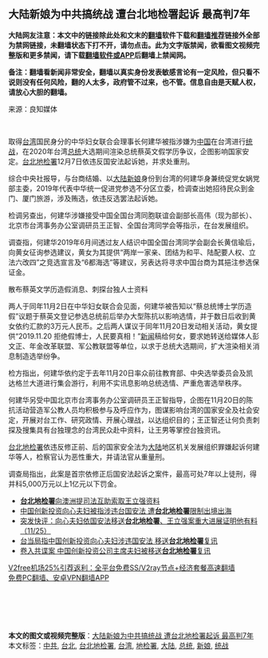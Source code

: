  <h2>大陆新娘为中共搞统战 遭台北地检署起诉 最高判7年</h2> <p class="notice"><b>大陆网友注意：本文中的链接除此处和文末的<a href="https://github.com/bannedbook/fanqiang" >翻墙</a>软件下载和<a href="https://github.com/killgcd/justmysocks/blob/master/README.md">翻墙推荐</a>链接外全部为禁网链接，未翻墙状态下打不开，请勿点击。此为文字版禁闻，欲看图文视频完整版和更多禁闻，请下载<a href="https://github.com/bannedbook/fanqiang">翻墙软件或APP</a>后翻墙上禁闻网。</p><p>备注：翻墙看新闻非常安全，翻墙以真实身份发表敏感言论有一定风险，但只看不说则没有任何风险，翻的人太多，政府管不过来，也不管。信息自由是天赋人权，请放心大胆的翻墙。</b></p>  <div class="entry"> <p>来源：良知媒体</p> <p></br></p> <p>取得<a href="https://www.bannedbook.org/bnews/tag/%e5%8f%b0%e6%b9%be/" class="st_tag internal_tag" rel="tag" title="标签 台湾 下的日志">台湾</a>国民身分的中华妇女联合会理事长何建华被指涉嫌为<span class='wp_keywordlink_affiliate'><a href="https://www.bannedbook.org/" title="中国" target="_blank">中国</a></span>在台湾进行<a href="https://www.bannedbook.org/bnews/tag/%e7%bb%9f%e6%88%98/" class="st_tag internal_tag" rel="tag" title="标签 统战 下的日志">统战</a>，在2020年台湾<a href="https://www.bannedbook.org/bnews/tag/%e6%80%bb%e7%bb%9f/" class="st_tag internal_tag" rel="tag" title="标签 总统 下的日志">总统</a>大选期间渲染总统蔡英文假学历争议，企图影响国家安定。<a href="https://www.bannedbook.org/bnews/tag/%e5%8f%b0%e5%8c%97/" class="st_tag internal_tag" rel="tag" title="标签 台北 下的日志">台北</a><a href="https://www.bannedbook.org/bnews/tag/%E5%9C%B0%E6%A3%80%E7%BD%B2/" class="st_tag internal_tag" rel="tag" title="标签 地检署 下的日志">地检署</a>12月7日依违反国安法起诉她，并求处重刑。</p> <p>综合中央社报导，与台商结婚、以<span class='wp_keywordlink_affiliate'><a href="https://www.bannedbook.org/" title="大陆" target="_blank">大陆</a></span><a href="https://www.bannedbook.org/bnews/tag/%e6%96%b0%e5%a8%98/" class="st_tag internal_tag" rel="tag" title="标签 新娘 下的日志">新娘</a>身份到台湾的何建华身兼统促党女娲党部主委，2019年代表中华统一促进党参选不分区立委，检调查出她招待民众到金门、厦门旅游，涉及贿选，依违反选罢法起诉她。</p>  <p>检调另查出，何建华涉嫌接受中国全国台湾同胞联谊会副部长高伟（现为部长）、北京市台湾事务办公室调研员王正智、全国台湾同学会等指示，在台发展组织。</p> <p>调查指，何建华2019年6月间透过友人结识中国全国台湾同学会副会长黄信瑜后，向黄女征询参选建议，黄女为其提供“两岸一家亲、团结为和平、陆配要人权、立法六改四”之竞选宣言及“6都海选”等建议，另表达将寻求中国台商为其挹注参选保证金。</p> <p>散布蔡英文学历造假消息、刺探台独人士资料</p> <p>两人于同年11月2日在中华妇女联合会见面，何建华被告知以“蔡总统博士学历造假”议题于蔡英文登记参选总统前后举办大型陈抗以影响选情，并于数日后收到黄女依约汇款的3万元人民币。之后两人谋议于同年11月20日发动相关活动，黄女提供“2019.11.20 拒绝假博士，人民要真相！”<span class='wp_keywordlink_affiliate'><a href="https://www.bannedbook.org/" title="新闻">新闻</a></span>稿给何女，要求她转送给媒体人彭文正、年金改革联盟、军公教联盟等单位，以求于总统大选期间，扩大渲染相关消息制造选举纷争。</p>  <p>检方指出，何建华依约定于去年11月20日率众前往教育部、中央选举委员会及凯达格兰大道进行集会游行，利用不实讯息影响总统选情、严重危害选举秩序。</p> <p>何建华另受中国北京市台湾事务办公室调研员王正智指导，企图在11月20日的陈抗活动营造军公教人员均积极参与及呼应作为，图谋影响台湾的国家安全及社会安定，开展对台工作、研究政情、开展心理战，以达组织目的；王正智还让何负责刺探及搜集具有台独理念的台湾民众赴中资料，让王男等掌控台独资讯。</p> <p><a href="https://www.bannedbook.org/bnews/tag/%e5%8f%b0%e5%8c%97%e5%9c%b0%e6%a3%80%e7%bd%b2/" class="st_tag internal_tag" rel="tag" title="标签 台北地检署 下的日志">台北地检署</a>依违反修正前、后的国家安全法为<a href="https://www.bannedbook.org/bnews/tag/%e5%a4%a7%e9%99%86/" class="st_tag internal_tag" rel="tag" title="标签 大陆 下的日志">大陆</a>地区机关发展组织罪嫌起诉何建华等人，检察官认为恶性重大，并请法官从重量刑。</p> <p>调查局指出，此案是首宗依修正后国安法起诉之案件，最高可处7年以上徒刑，得并科5,000万元以上1亿元以下罚金。</p>  <ul class='op-related-articles' title='相关阅读'> <li><a href='https://www.bannedbook.org/bnews/baitai/20191130/1232766.html' target='_blank'><b>台北地检署</b>向澳洲提司法互助索取王立强资料</a></li> <li><a href='https://www.bannedbook.org/bnews/cbnews/20191126/1229876.html' target='_blank'>中国创新投资向心夫妇被指涉违台国安法 遭<b>台北地检署</b>限制出境出海</a></li> <li><a href='https://www.bannedbook.org/bnews/bannedvideo/20191126/1229862.html' target='_blank'>突发快评：向心夫妇依国安法移送<b>台北地检署</b>、王立强案重大进展证明他有料（11/25）</a></li> <li><a href='https://www.bannedbook.org/bnews/cbnews/20191126/1229845.html' target='_blank'>台当局指中国创新投资向心夫妇涉违国安法 移送<b>台北地检署</b>复讯</a></li> <li><a href='https://www.bannedbook.org/bnews/headline/20191126/1229762.html' target='_blank'>卷入共谍案 中国创新投资公司主席夫妇被移送<b>台北地检署</b>复讯</a></li> </ul> <p class="texttj"> <a href="https://github.com/bannedbook/fanqiang/wiki/V2ray%E6%9C%BA%E5%9C%BA" target="_blank">V2free机场25%引荐返利：全平台免费SS/V2ray节点+经济套餐高速翻墙</a><br/> <a href="https://github.com/bannedbook/fanqiang/wiki/%E7%A6%81%E9%97%BB%E7%BD%91%E5%AE%89%E5%8D%93%E7%BF%BB%E5%A2%99%E6%96%B0%E9%97%BBAPP" target="_blank">免费PC翻墙、安卓VPN翻墙APP</a></p><p></br></br><br /> </br></p><a name='sharetosocial'></a>       <div><b>本文的图文或视频完整版</b>：<a href='https://www.bannedbook.org/bnews/comments/20201214/1447671.html'>大陆新娘为中共搞统战 遭台北地检署起诉 最高判7年</a></div>  </div><!--END ENTRY--> <div class="postfooter"> <div>本文标签：<a href="https://www.bannedbook.org/bnews/tag/%e4%b8%ad%e5%85%b1/" rel="tag">中共</a>, <a href="https://www.bannedbook.org/bnews/tag/%e5%8f%b0%e5%8c%97/" rel="tag">台北</a>, <a href="https://www.bannedbook.org/bnews/tag/%e5%8f%b0%e5%8c%97%e5%9c%b0%e6%a3%80%e7%bd%b2/" rel="tag">台北地检署</a>, <a href="https://www.bannedbook.org/bnews/tag/%e5%8f%b0%e6%b9%be/" rel="tag">台湾</a>, <a href="https://www.bannedbook.org/bnews/tag/%E5%9C%B0%E6%A3%80%E7%BD%B2/" rel="tag">地检署</a>, <a href="https://www.bannedbook.org/bnews/tag/%e5%a4%a7%e9%99%86/" rel="tag">大陆</a>, <a href="https://www.bannedbook.org/bnews/tag/%e6%80%bb%e7%bb%9f/" rel="tag">总统</a>, <a href="https://www.bannedbook.org/bnews/tag/%e6%96%b0%e5%a8%98/" rel="tag">新娘</a>, <a href="https://www.bannedbook.org/bnews/tag/%e7%bb%9f%e6%88%98/" rel="tag">统战</a></div>  </div><!--END POSTFOOTER--> 
